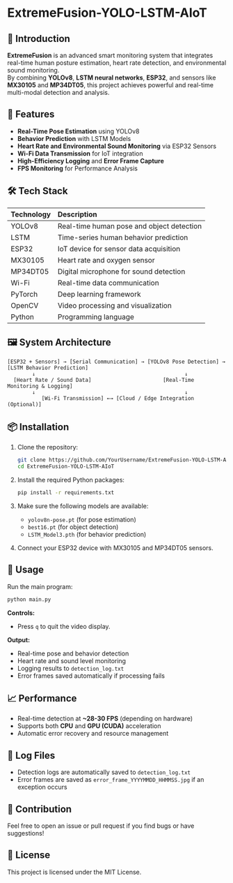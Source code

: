 # ExtremeFusion-YOLO-LSTM-AIoT

## 🧠 Introduction
**ExtremeFusion** is an advanced smart monitoring system that integrates real-time human posture estimation, heart rate detection, and environmental sound monitoring.  
By combining **YOLOv8**, **LSTM neural networks**, **ESP32**, and sensors like **MX30105** and **MP34DT05**, this project achieves powerful and real-time multi-modal detection and analysis.

## 🚀 Features
- **Real-Time Pose Estimation** using YOLOv8
- **Behavior Prediction** with LSTM Models
- **Heart Rate and Environmental Sound Monitoring** via ESP32 Sensors
- **Wi-Fi Data Transmission** for IoT integration
- **High-Efficiency Logging** and **Error Frame Capture**
- **FPS Monitoring** for Performance Analysis

## 🛠️ Tech Stack
| Technology | Description |
|:---|:---|
| YOLOv8 | Real-time human pose and object detection |
| LSTM | Time-series human behavior prediction |
| ESP32 | IoT device for sensor data acquisition |
| MX30105 | Heart rate and oxygen sensor |
| MP34DT05 | Digital microphone for sound detection |
| Wi-Fi | Real-time data communication |
| PyTorch | Deep learning framework |
| OpenCV | Video processing and visualization |
| Python | Programming language |

## 🖼️ System Architecture
```
[ESP32 + Sensors] → [Serial Communication] → [YOLOv8 Pose Detection] → [LSTM Behavior Prediction]
        ↓                                                ↓
  [Heart Rate / Sound Data]                       [Real-Time Monitoring & Logging]
        ↓                                                ↓
           [Wi-Fi Transmission] ←→ [Cloud / Edge Integration (Optional)]
```

## 📦 Installation
1. Clone the repository:
   ```bash
   git clone https://github.com/YourUsername/ExtremeFusion-YOLO-LSTM-AIoT.git
   cd ExtremeFusion-YOLO-LSTM-AIoT
   ```

2. Install the required Python packages:
   ```bash
   pip install -r requirements.txt
   ```

3. Make sure the following models are available:
   - `yolov8n-pose.pt` (for pose estimation)
   - `best16.pt` (for object detection)
   - `LSTM_Model3.pth` (for behavior prediction)

4. Connect your ESP32 device with MX30105 and MP34DT05 sensors.

## 🏃 Usage
Run the main program:
```bash
python main.py
```

**Controls:**
- Press `q` to quit the video display.

**Output:**
- Real-time pose and behavior detection
- Heart rate and sound level monitoring
- Logging results to `detection_log.txt`
- Error frames saved automatically if processing fails

## 📈 Performance
- Real-time detection at **~28-30 FPS** (depending on hardware)
- Supports both **CPU** and **GPU (CUDA)** acceleration
- Automatic error recovery and resource management

## 📝 Log Files
- Detection logs are automatically saved to `detection_log.txt`
- Error frames are saved as `error_frame_YYYYMMDD_HHMMSS.jpg` if an exception occurs

## 🤝 Contribution
Feel free to open an issue or pull request if you find bugs or have suggestions!

## 📜 License
This project is licensed under the MIT License.
